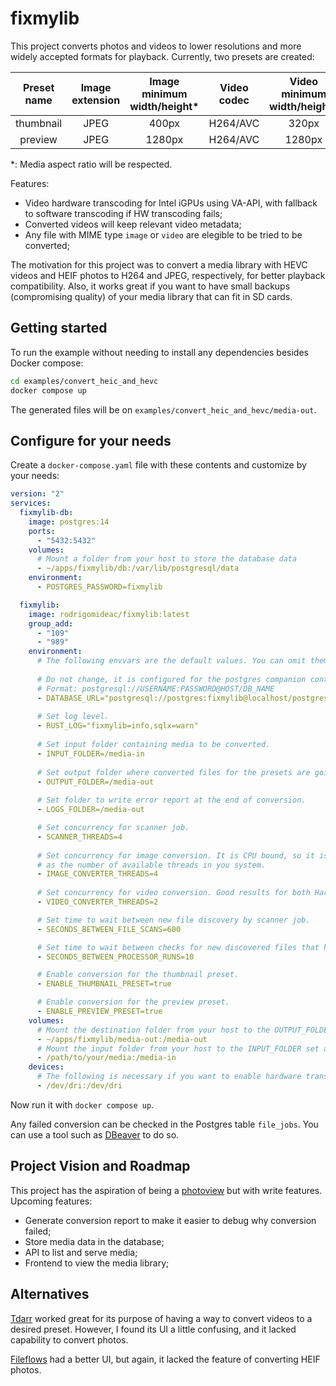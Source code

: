 # fixmylib

This project converts photos and videos to lower resolutions and more widely accepted formats for playback. Currently, two presets are created:

|  Preset name  |    Image extension     | Image minimum width/height* | Video codec  | Video minimum width/height* |
|:-------------:|:----------------------:|:---------------------------:|:------------:|:---------------------------:|
|   thumbnail   |          JPEG          |            400px            |   H264/AVC   |            320px            |
|    preview    |          JPEG          |           1280px            |   H264/AVC   |           1280px            |

*: Media aspect ratio will be respected.

Features:
- Video hardware transcoding for Intel iGPUs using VA-API, with fallback to software transcoding if HW transcoding fails;
- Converted videos will keep relevant video metadata;
- Any file with MIME type `image` or `video` are elegible to be tried to be converted;

The motivation for this project was to convert a media library with HEVC videos and HEIF photos to H264 and JPEG, respectively, for better playback compatibility. Also, it works great if you want to have small backups (compromising quality) of your media library that can fit in SD cards. 

## Getting started

To run the example without needing to install any dependencies besides Docker compose:

```bash
cd examples/convert_heic_and_hevc
docker compose up
```

The generated files will be on `examples/convert_heic_and_hevc/media-out`.

## Configure for your needs

Create a `docker-compose.yaml` file with these contents and customize by your needs:

```yaml
version: "2"
services:
  fixmylib-db:
    image: postgres:14
    ports:
      - "5432:5432"
    volumes:
      # Mount a folder from your host to store the database data
      - ~/apps/fixmylib/db:/var/lib/postgresql/data
    environment:
      - POSTGRES_PASSWORD=fixmylib

  fixmylib:
    image: rodrigomideac/fixmylib:latest
    group_add:
      - "109"
      - "989"
    environment:
      # The following envvars are the default values. You can omit them if you are not going to customize.
      
      # Do not change, it is configured for the postgres companion container. 
      # Format: postgresql://USERNAME:PASSWORD@HOST/DB_NAME
      - DATABASE_URL="postgresql://postgres:fixmylib@localhost/postgres"
      
      # Set log level. 
      - RUST_LOG="fixmylib=info,sqlx=warn"
       
      # Set input folder containing media to be converted.  
      - INPUT_FOLDER=/media-in
      
      # Set output folder where converted files for the presets are going to be stored.
      - OUTPUT_FOLDER=/media-out
       
      # Set folder to write error report at the end of conversion.  
      - LOGS_FOLDER=/media-out

      # Set concurrency for scanner job.  
      - SCANNER_THREADS=4
      
      # Set concurrency for image conversion. It is CPU bound, so it is suggested to keep it the same value
      # as the number of available threads in you system.
      - IMAGE_CONVERTER_THREADS=4
      
      # Set concurrency for video conversion. Good results for both Hardware and Software transcoding were obtained for the value 1.
      - VIDEO_CONVERTER_THREADS=2

      # Set time to wait between new file discovery by scanner job.  
      - SECONDS_BETWEEN_FILE_SCANS=600

      # Set time to wait between checks for new discovered files that haven't been processed yet.
      - SECONDS_BETWEEN_PROCESSOR_RUNS=10

      # Enable conversion for the thumbnail preset.
      - ENABLE_THUMBNAIL_PRESET=true

      # Enable conversion for the preview preset.
      - ENABLE_PREVIEW_PRESET=true
    volumes:
      # Mount the destination folder from your host to the OUTPUT_FOLDER set above
      - ~/apps/fixmylib/media-out:/media-out
      # Mount the input folder from your host to the INPUT_FOLDER set above
      - /path/to/your/media:/media-in
    devices:
      # The following is necessary if you want to enable hardware transcoding for Intel iGPUs
      - /dev/dri:/dev/dri
```

Now run it with `docker compose up`.

Any failed conversion can be checked in the Postgres table `file_jobs`. You can use a tool such as [DBeaver](https://github.com/dbeaver/dbeaver) to do so. 

## Project Vision and Roadmap
This project has the aspiration of being a [photoview](https://github.com/photoview/photoview) but with write features. Upcoming features:

- Generate conversion report to make it easier to debug why conversion failed;
- Store media data in the database;
- API to list and serve media;
- Frontend to view the media library;

## Alternatives
[Tdarr](https://github.com/HaveAGitGat/Tdarr) worked great for its purpose of having a way to convert videos to a desired preset. However, I found its UI a little confusing, and it lacked capability to convert photos. 

[Fileflows](https://github.com/revenz/FileFlows) had a better UI, but again, it lacked the feature of converting HEIF photos.
